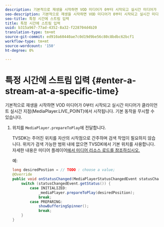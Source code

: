 ```yaml
---
description: 기본적으로 재생을 시작하면 VOD 미디어가 0부터 시작되고 실시간 미디어가 클라이언트 실시간 지점(MediaPlayer.LIVE_POINT)에서 시작됩니다. 기본 동작을 무시할 수 있습니다.
seo-description: 기본적으로 재생을 시작하면 VOD 미디어가 0부터 시작되고 실시간 미디어가 클라이언트 실시간 지점(MediaPlayer.LIVE_POINT)에서 시작됩니다. 기본 동작을 무시할 수 있습니다.
seo-title: 특정 시간에 스트림 입력
title: 특정 시간에 스트림 입력
uuid: b315a967-77ad-4352-8a32-f228704d4b20
translation-type: tm+mt
source-git-commit: ed910a60440ae7c0d19d9be56c80c8bdbc62bcf1
workflow-type: tm+mt
source-wordcount: '150'
ht-degree: 0%

---
```



# 특정 시간에 스트림 입력 {#enter-a-stream-at-a-specific-time}

기본적으로 재생을 시작하면 VOD 미디어가 0부터 시작되고 실시간 미디어가 클라이언트 실시간 지점(MediaPlayer.LIVE_POINT)에서 시작됩니다. 기본 동작을 무시할 수 있습니다.

1. 위치를 `MediaPlayer.prepareToPlay`에 전달합니다.

   TVSDK는 주어진 위치를 자산의 시작점으로 간주하며 검색 작업이 필요하지 않습니다. 위치가 검색 가능한 범위 내에 없으면 TVSDK에서 기본 위치를 사용합니다. 자세한 내용은 미디어 플레이어[에서 미디어 리소스 로드를 참조하십시오.](../../../tvsdk-3x-android-prog/android-3x-content-playback-options-android2/mediaplayer-initialize-for-video/android-3x-media-resource-load.md)

   예:

   ```java
   long desiredPostion = // TODO : choose a value; 
   @Override 
   public void onStatusChanged(MediaPlayerStatusChangedEvent statusChangedEvent) {   
       switch (statusChangedEvent.getStatus()) { 
           case INITIALIZED: 
               _mediaPlayer.prepareToPlay(desiredPosition); 
               break; 
           case PREPARING: 
               showBufferingSpinner(); 
               break; 
       } 
   }
   ```
